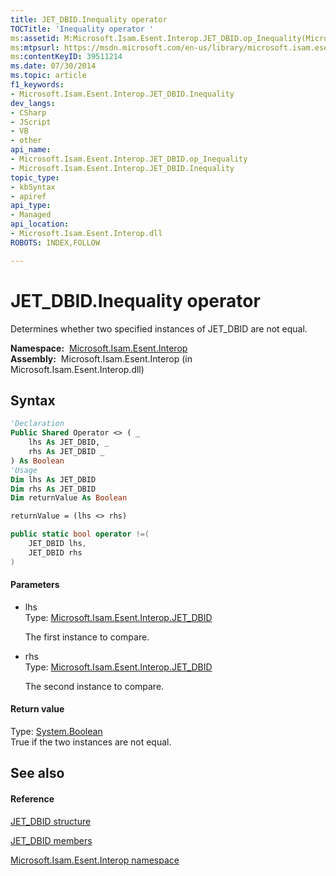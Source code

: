 ```yaml
---
title: JET_DBID.Inequality operator 
TOCTitle: 'Inequality operator '
ms:assetid: M:Microsoft.Isam.Esent.Interop.JET_DBID.op_Inequality(Microsoft.Isam.Esent.Interop.JET_DBID,Microsoft.Isam.Esent.Interop.JET_DBID)
ms:mtpsurl: https://msdn.microsoft.com/en-us/library/microsoft.isam.esent.interop.jet_dbid.op_inequality(v=EXCHG.10)
ms:contentKeyID: 39511214
ms.date: 07/30/2014
ms.topic: article
f1_keywords:
- Microsoft.Isam.Esent.Interop.JET_DBID.Inequality
dev_langs:
- CSharp
- JScript
- VB
- other
api_name: 
- Microsoft.Isam.Esent.Interop.JET_DBID.op_Inequality
- Microsoft.Isam.Esent.Interop.JET_DBID.Inequality
topic_type: 
- kbSyntax
- apiref
api_type: 
- Managed
api_location: 
- Microsoft.Isam.Esent.Interop.dll
ROBOTS: INDEX,FOLLOW

---
```


# JET_DBID.Inequality operator

Determines whether two specified instances of JET_DBID are not equal.

**Namespace:**  [Microsoft.Isam.Esent.Interop](hh596136\(v=exchg.10\).md)  
**Assembly:**  Microsoft.Isam.Esent.Interop (in Microsoft.Isam.Esent.Interop.dll)

## Syntax

``` vb
'Declaration
Public Shared Operator <> ( _
    lhs As JET_DBID, _
    rhs As JET_DBID _
) As Boolean
'Usage
Dim lhs As JET_DBID
Dim rhs As JET_DBID
Dim returnValue As Boolean

returnValue = (lhs <> rhs)
```

``` csharp
public static bool operator !=(
    JET_DBID lhs,
    JET_DBID rhs
)
```

#### Parameters

  - lhs  
    Type: [Microsoft.Isam.Esent.Interop.JET_DBID](hh596176\(v=exchg.10\).md)  
    
    The first instance to compare.

<!-- end list -->

  - rhs  
    Type: [Microsoft.Isam.Esent.Interop.JET_DBID](hh596176\(v=exchg.10\).md)  
    
    The second instance to compare.

#### Return value

Type: [System.Boolean](https://docs.microsoft.com/dotnet/api/system.boolean?redirectedfrom=MSDN)  
True if the two instances are not equal.  

## See also

#### Reference

[JET_DBID structure](hh596176\(v=exchg.10\).md)

[JET_DBID members](hh566162\(v=exchg.10\).md)

[Microsoft.Isam.Esent.Interop namespace](hh596136\(v=exchg.10\).md)

